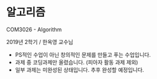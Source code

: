 # 알고리즘
COM3026 - Algorithm

2019년 2학기 / 한옥영 교수님

* PS적인 수업이 아닌 창의적인 문제를 만들고 푸는 수업입니다.
* 과제 중 코딩과제만 올렸습니다. (피아자 활동 과제 제외)
* 일부 과제는 미완성된 상태입니다. 추후 완성할 예정입니다.